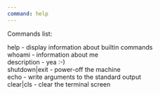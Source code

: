 ```yaml
---
command: help
---
```

Commands list:  
  
help - display information about builtin commands  
whoami - information about me  
description - yea :-)  
shutdown|exit - power-off the machine  
echo - write arguments to the standard output  
clear|cls - clear the terminal screen  
  